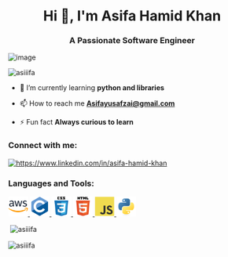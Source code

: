 <h1 align="center">Hi 👋, I'm Asifa Hamid Khan</h1>
<h3 align="center">A Passionate Software Engineer</h3>


![image](https://github.com/user-attachments/assets/0ec45f1c-545a-473b-bbb5-3e8d759a4efc)




<p align="left"> <img src="https://komarev.com/ghpvc/?username=asiiifa&label=Profile%20views&color=0e75b6&style=flat" alt="asiiifa" /> </p>



- 🌱 I’m currently learning **python and libraries**

- 📫 How to reach me **Asifayusafzai@gmail.com**

- ⚡ Fun fact **Always curious to learn**

<h3 align="left">Connect with me:</h3>
<p align="left">
<a href="https://linkedin.com/in/https://www.linkedin.com/in/asifa-hamid-khan" target="blank"><img align="center" src="https://raw.githubusercontent.com/rahuldkjain/github-profile-readme-generator/master/src/images/icons/Social/linked-in-alt.svg" alt="https://www.linkedin.com/in/asifa-hamid-khan" height="30" width="40" /></a>
</p>

<h3 align="left">Languages and Tools:</h3>
<p align="left"> <a href="https://aws.amazon.com" target="_blank" rel="noreferrer"> <img src="https://raw.githubusercontent.com/devicons/devicon/master/icons/amazonwebservices/amazonwebservices-original-wordmark.svg" alt="aws" width="40" height="40"/> </a> <a href="https://www.cprogramming.com/" target="_blank" rel="noreferrer"> <img src="https://raw.githubusercontent.com/devicons/devicon/master/icons/c/c-original.svg" alt="c" width="40" height="40"/> </a> <a href="https://www.w3schools.com/css/" target="_blank" rel="noreferrer"> <img src="https://raw.githubusercontent.com/devicons/devicon/master/icons/css3/css3-original-wordmark.svg" alt="css3" width="40" height="40"/> </a> <a href="https://www.w3.org/html/" target="_blank" rel="noreferrer"> <img src="https://raw.githubusercontent.com/devicons/devicon/master/icons/html5/html5-original-wordmark.svg" alt="html5" width="40" height="40"/> </a> <a href="https://developer.mozilla.org/en-US/docs/Web/JavaScript" target="_blank" rel="noreferrer"> <img src="https://raw.githubusercontent.com/devicons/devicon/master/icons/javascript/javascript-original.svg" alt="javascript" width="40" height="40"/> </a> <a href="https://www.python.org" target="_blank" rel="noreferrer"> <img src="https://raw.githubusercontent.com/devicons/devicon/master/icons/python/python-original.svg" alt="python" width="40" height="40"/> </a> </p>

<p>&nbsp;<img align="center" src="https://github-readme-stats.vercel.app/api?username=asiiifa&show_icons=true&locale=en" alt="asiiifa" /></p>

<p><img align="center" src="https://github-readme-streak-stats.herokuapp.com/?user=asiiifa&" alt="asiiifa" /></p>
